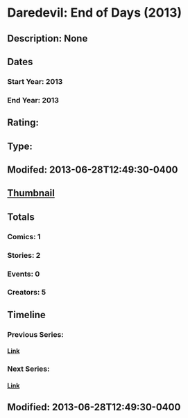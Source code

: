 # Daredevil: End of Days (2013)
## Description: None
## Dates
### Start Year: 2013
### End Year: 2013
## Rating: 
## Type: 
## Modifed: 2013-06-28T12:49:30-0400
## [Thumbnail](http://i.annihil.us/u/prod/marvel/i/mg/b/40/image_not_available.jpg)
## Totals
### Comics: 1
### Stories: 2
### Events: 0
### Creators: 5
## Timeline
### Previous Series: 
#### [Link]()
### Next Series: 
#### [Link]()
## Modified: 2013-06-28T12:49:30-0400